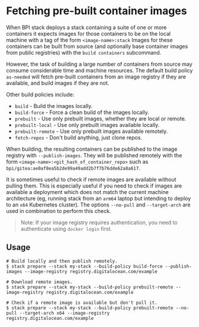 # Fetching pre-built container images
When BPI stack deploys a stack containing a suite of one or more containers it expects images for those containers to be
on the local machine with a tag of the form `<image-name>:stack` Images for these containers can be built from source
(and optionally base container images from public registries) with the `build containers` subcommand. 

However, the task of building a large number of containers from source may consume considerable time and machine resources.
The default build policy `as-needed` will fetch pre-built containers from an image registry if they are available, and
build images if they are not.

Other build policies include:

* `build`   -   Build the images locally.
* `build-force`   -   Force a clean build of the images locally.
* `prebuilt`   -   Use only prebuilt images, whether they are local or remote.
* `prebuilt-local`   -   Use only prebuilt images available locally.
* `prebuilt-remote`   -   Use only prebuilt images available remotely.
* `fetch-repos`   -   Don't build anything, just clone repos.

When building, the resulting containers can be published to the image registry with `--publish-images`.  They will be
published remotely with the form `<image-name>:<git_hash_of_container_repo>` such as `bpi/gitea:ae0af8ea5b2de99a49add2b7f7b76dde62a8a617`.

It is sometimes useful to check if remote images are available without pulling them.  This is especially useful if you
need to check if images are available a deployment which does not match the current machine architecture (eg, running 
stack from an `arm64` laptop but intending to deploy to an `x64` Kubernetes cluster).  The options `--no-pull` and
`--target-arch` are used in combination to perform this check.

> Note: If your image registry requires authentication, you need to authenticate using `docker login` first.

## Usage
```
# Build locally and then publish remotely.
$ stack prepare --stack my-stack --build-policy build-force --publish-images --image-registry registry.digitalocean.com/example

# Download remote images.
$ stack prepare --stack my-stack --build-policy prebuilt-remote --image-registry registry.digitalocean.com/example

# Check if a remote image is available but don't pull it.
$ stack prepare --stack my-stack --build-policy prebuilt-remote --no-pull --target-arch x64 --image-registry registry.digitalocean.com/example
```